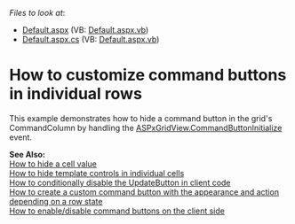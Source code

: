 <!-- default file list -->
*Files to look at*:

* [Default.aspx](./CS/HideCommandButtons/Default.aspx) (VB: [Default.aspx.vb](./VB/HideCommandButtons/Default.aspx.vb))
* [Default.aspx.cs](./CS/HideCommandButtons/Default.aspx.cs) (VB: [Default.aspx.vb](./VB/HideCommandButtons/Default.aspx.vb))
<!-- default file list end -->
# How to customize command buttons in individual rows


<p>This example demonstrates how to hide a command button in the grid's CommandColumn by handling the <a href="http://documentation.devexpress.com/#AspNet/DevExpressWebASPxGridViewASPxGridView_CommandButtonInitializetopic"><u>ASPxGridView.CommandButtonInitialize</u></a> event.</p>
<p><strong>See Also:</strong> <br /> <a href="https://www.devexpress.com/Support/Center/p/E365">How to hide a cell value</a><br /> <a href="https://www.devexpress.com/Support/Center/p/E1385">How to hide template controls in individual cells</a><br /><a href="https://www.devexpress.com/Support/Center/p/E450">How to conditionally disable the UpdateButton in client code</a><br /><a href="https://www.devexpress.com/Support/Center/p/E1246">How to create a custom command button with the appearance and action depending on a row state</a><br /><a href="https://www.devexpress.com/Support/Center/p/E2345">How to enable/disable command buttons on the client side</a></p>

<br/>


